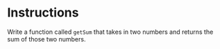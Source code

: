 # Instructions

Write a function called `getSum` that takes in two numbers and returns the sum of those two numbers.

